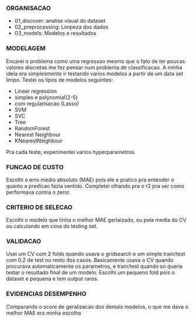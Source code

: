 ### ORGANISACAO

* 01_discover: analise visual do dataset
* 02_preprocessing: Limpeza dos dados
* 03_models: Modelos e resultados

### MODELAGEM

Encarei o problema como uma regressao mesmo que o fato de ter poucas valores discretas me fez pensar num problema de classificacao.
A minha ideia era simplesmente ir testando varios modelos a partir de um data set limpo. Testei os tipos de modelos seguintes:
* Linear regression
 * simples e polynomial(2-5)
 * com regularisacao (Lasso)
* SVM
 * SVC
* Tree
 * RandomForest
* Nearest Neighbour
 * KNearestNeighbour

Pra cada teste, experimentei varios hyperparametros.

### FUNCAO DE CUSTO

Escolhi o erro medio absoluto (MAE) pois ele e pratico pra entender o quanto a predicao fazia sentido. Completei olhando pra o r2 pra ver como performava contra o zeror.

### CRITERIO DE SELECAO

Escolhi o modelo que tinha o melhor MAE gerlaizado, ou pela media do CV ou calculando em cima do testing set.

### VALIDACAO

Usei um CV com 2 folds quando usava o gridsearch e um simple train/test com 0.2 de test no resto dos casos. Basicamente usava o CV quando procurava automaticamente os parametros, e train/test quando so queria testar o resultado final de um modelo. Escolhi um pequeno fold pois o dataset e pequena e tem output raros.

### EVIDENCIAS DESEMPENHO

Comparando o score de geralizacao dos demais modelos, o que me dava o melhor MAE era minha escolha